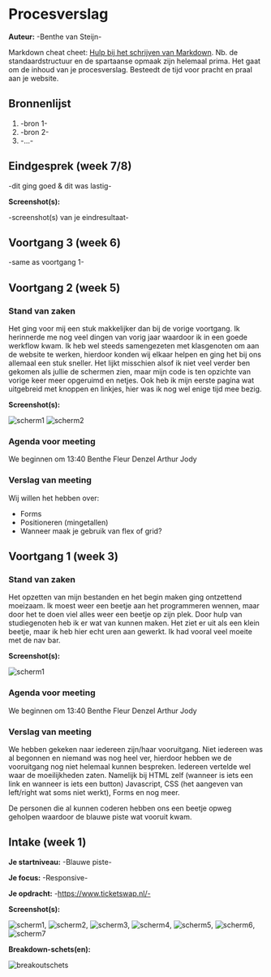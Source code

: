 # Procesverslag
**Auteur:** -Benthe van Steijn-

Markdown cheat cheet: [Hulp bij het schrijven van Markdown](https://github.com/adam-p/markdown-here/wiki/Markdown-Cheatsheet). Nb. de standaardstructuur en de spartaanse opmaak zijn helemaal prima. Het gaat om de inhoud van je procesverslag. Besteedt de tijd voor pracht en praal aan je website.



## Bronnenlijst
1. -bron 1-
2. -bron 2-
3. -...-



## Eindgesprek (week 7/8)

-dit ging goed & dit was lastig-

**Screenshot(s):**

-screenshot(s) van je eindresultaat-



## Voortgang 3 (week 6)

-same as voortgang 1-



## Voortgang 2 (week 5)

### Stand van zaken

Het ging voor mij een stuk makkelijker dan bij de vorige voortgang. Ik herinnerde me nog veel dingen van vorig jaar waardoor ik in een goede werkflow kwam. Ik heb wel steeds samengezeten met klasgenoten om aan de website te werken, hierdoor konden wij elkaar helpen en ging het bij ons allemaal een stuk sneller. Het lijkt misschien alsof ik niet veel verder ben gekomen als jullie de schermen zien, maar mijn code is ten opzichte van vorige keer meer opgeruimd en netjes. Ook heb ik mijn eerste pagina wat uitgebreid met knoppen en linkjes, hier was ik nog wel enige tijd mee bezig.

**Screenshot(s):**

![scherm1](images/webpagina_ticketswap_benthe_2.png)
![scherm2](images/webpagina_ticketswap_benthe_2.2.png)

### Agenda voor meeting

We beginnen om 13:40 
Benthe
Fleur
Denzel
Arthur
Jody

### Verslag van meeting

Wij willen het hebben over:

- Forms
- Positioneren (mingetallen)
- Wanneer maak je gebruik van flex of grid?

## Voortgang 1 (week 3)

### Stand van zaken

Het opzetten van mijn bestanden en het begin maken ging ontzettend moeizaam. Ik moest weer een beetje aan het programmeren wennen, maar door het te doen viel alles weer een beetje op zijn plek. Door hulp van studiegenoten heb ik er wat van kunnen maken. Het ziet er uit als een klein beetje, maar ik heb hier echt uren aan gewerkt. Ik had vooral veel moeite met de nav bar.

**Screenshot(s):**

![scherm1](images/webpagina_ticketswap_benthe.png)

### Agenda voor meeting

We beginnen om 13:40 
Benthe
Fleur
Denzel
Arthur
Jody

### Verslag van meeting

We hebben gekeken naar iedereen zijn/haar vooruitgang. Niet iedereen was al begonnen en niemand was nog heel ver, hierdoor hebben we de vooruitgang nog niet helemaal kunnen bespreken. Iedereen vertelde wel waar de moeilijkheden zaten. Namelijk bij HTML zelf (wanneer is iets een link en wanneer is iets een button) Javascript, CSS (het aangeven van left/right wat soms niet werkt), Forms en nog meer. 

De personen die al kunnen coderen hebben ons een beetje opweg geholpen waardoor de blauwe piste wat vooruit kwam. 



## Intake (week 1)

**Je startniveau:** -Blauwe piste-

**Je focus:** -Responsive-

**Je opdracht:** -https://www.ticketswap.nl/-

**Screenshot(s):**

![scherm1](images/scherm1.png), 
![scherm2](images/scherm2.png), 
![scherm3](images/scherm3.png), 
![scherm4](images/scherm4.png), 
![scherm5](images/scherm5.png), 
![scherm6](images/scherm6.png), 
![scherm7](images/scherm7.png) 



**Breakdown-schets(en):**

![breakoutschets](images/breakoutschets.jpg)


